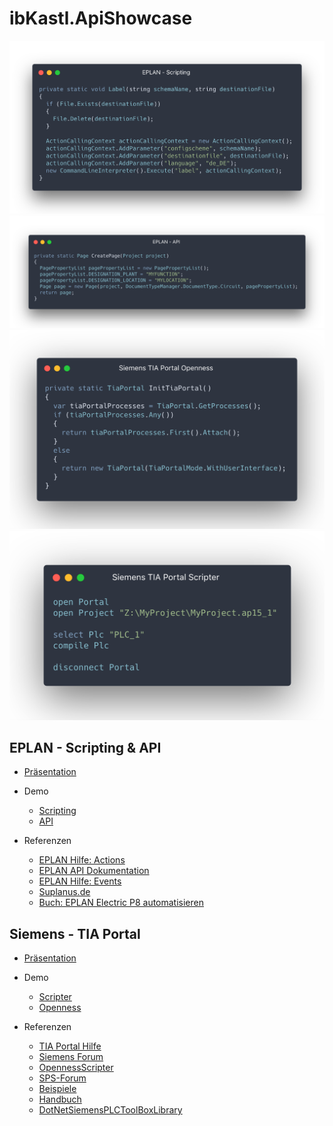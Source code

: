 # ibKastl.ApiShowcase

![](data/EPLAN/EPLAN_Scripting.png)
![](data/EPLAN/EPLAN_API.png)
![](data/Siemens/Siemens_Openness.png)
![](data/Siemens/Siemens_Scripter.png)

## EPLAN - Scripting & API

- [Präsentation](https://github.com/ibKastl/ibKastl.ApiShowcase/blob/master/data/EPLAN/API%20Showcase%20-%20EPLAN.pptx)

- Demo
  - [Scripting](https://github.com/ibKastl/ibKastl.ApiShowcase/tree/master/src/EPLAN/ApiShowcase.EPLAN.Scripting.Demo)
  - [API](https://github.com/ibKastl/ibKastl.ApiShowcase/tree/master/src/EPLAN/ApiShowcase.EPLAN.EplAddIN.Demo)

-  Referenzen
   - [EPLAN Hilfe: Actions](http://www.eplan.help/help/platform/2.7/de-DE/help/EPLAN_help.htm#htm/availableactions_o_eplanaktionen.htm)
   - [EPLAN API Dokumentation](http://www.eplan.help/help/platformapi/2.7/en-us/help/)
   - [EPLAN Hilfe: Events](http://www.eplan.help/help/platformapi/2.7/en-us/help/API%20Events.html)
   - [Suplanus.de](https://suplanus.de/)
   - [Buch: EPLAN Electric P8 automatisieren](https://eep8a.de)

## Siemens - TIA Portal

- [Präsentation](https://github.com/ibKastl/ibKastl.ApiShowcase/blob/master/data/Siemens/API%20Showcase%20-%20Siemens%20TIA%20Portal.pptx)

- Demo
  - [Scripter](https://github.com/ibKastl/ibKastl.ApiShowcase/blob/master/src/Siemens/ApiShowcase.Siemens.Scripter.Demo/MyScript.opns)
  - [Openness](https://github.com/ibKastl/ibKastl.ApiShowcase/tree/master/src/Siemens/ApiShowcase.Siemens.Openness.Demo)

- Referenzen
  - [TIA Portal Hilfe](https://support.industry.siemens.com/cs/mdm/109477163?c=117337971723&lc=de-WW)
  - [Siemens Forum](https://support.industry.siemens.com/tf/ww/de/threads/241/)
  - [OpennessScripter](https://support.industry.siemens.com/cs/document/109742322/tool-für-eine-einfachere-nutzung-der-tia-portal-openness-schnittstelle-(openness-scripter))
  - [SPS-Forum](https://www.sps-forum.de/simatic/prefix-3/?prefixid=3)
  - [Beispiele](https://support.industry.siemens.com/cs/document/108716692/tia-portal-openness%3A-einf%C3%BChrung-und-demoanwendung?dti=0&lc=de-WW)
  - [Handbuch](https://support.industry.siemens.com/cs/document/109755218/simatic-automatisierung-von-projekten-mit-skripten?dti=0&lc=de-DE)
  - [DotNetSiemensPLCToolBoxLibrary](https://github.com/dotnetprojects/DotNetSiemensPLCToolBoxLibrary)
